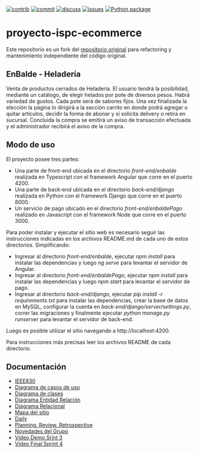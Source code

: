 [![contrib][contrib-img]][contrib-url]
[![commit][commit-img]][commit-url]
[![discuss][discuss-img]][discuss-url]
[![issues][issues-img]][issues-url]
[![Python package][pipeline-img]][pipeline-url]

# proyecto-ispc-ecommerce
Este repositorio es un fork del [repositorio original](https://github.com/NataliaAlvarezIspc/proyecto-ispc-ecommerce) para refactoring y mantenimiento independiente del código original.

## EnBalde - Heladería

Venta de productos cerrados de Heladería. El usuario tendrá la posibilidad, mediante un catálogo, de elegir helados por pote de diversos pesos. Habrá variedad de gustos. Cada pote será de sabores fijos. Una vez finalizada la elección la página lo dirigirá a la sección carrito en donde podrá agregar o quitar artículos, decidir la forma de abonar y si solicita delivery o retira en sucursal. Concluida la compra se emitirá un aviso de transacción efectuada y el administrador recibirá el aviso de la compra.



## Modo de uso

El proyecto posee tres partes:
- Una parte de front-end ubicada en el directorio _front-end/enbalde_ realizada en Typescript con el framework Angular que corre en el puerto 4200.
- Una parte de back-end ubicada en el directorio _back-end/django_ realizada en Python con el framework Django que corre en el puerto 8000.
- Un servicio de pago ubicado en el directorio _front-end/enbaldePago_ realizado en Javascript con el framework Node que corre en el puerto 3000.

Para poder instalar y ejecutar el sitio web es necesario seguir las instrucciones indicadas en los archivos README.md de cada uno de estos directorios. Simplificando:
- Ingresar al directorio _front-end/enbalde_, ejecutar _npm install_ para instalar las dependencias y luego _ng serve_ para levantar el servidor de Angular.
- Ingresar al directorio _front-end/enbaldePago_, ejecutar _npm install_ para instalar las dependencias y luego _npm start_ para levantar el servidor de pago.
- Ingresar al directorio _back-end/django_, ejecutar _pip install -r requirements.txt_ para instalar las dependencias, crear la base de datos en MySQL, configurar la cuenta en _back-end/django/server/settings.py_, correr las migraciones y finalmente ejecutar _python manage.py runserver_ para levantar el servidor de back-end.

Luego es posible utilizar el sitio navegando a http://localhost:4200.

Para instrucciones más precisas leer los archivos README de cada directorio.

## Documentación

* [IEEE830](https://github.com/NataliaAlvarezIspc/proyecto-ispc-ecommerce/wiki/IEEE830)
* [Diagrama de casos de uso](https://github.com/NataliaAlvarezIspc/proyecto-ispc-ecommerce/wiki/Diagrama-de-Casos-de-Uso)
* [Diagrama de clases](https://github.com/NataliaAlvarezIspc/proyecto-ispc-ecommerce/wiki/Diagrama-de-clases)
* [Diagrama Entidad Relación](https://github.com/NataliaAlvarezIspc/proyecto-ispc-ecommerce/wiki/Diagrama-Entidad-Relaci%C3%B3n)
* [Diagrama Relacional](https://github.com/NataliaAlvarezIspc/proyecto-ispc-ecommerce/wiki/Diagrama-Relacional)
* [Mapa del sitio](https://github.com/NataliaAlvarezIspc/proyecto-ispc-ecommerce/wiki/Mapa-del-sitio)
* [Daily](https://github.com/NataliaAlvarezIspc/proyecto-ispc-ecommerce/discussions)
* [Planning, Review, Retrospective](https://github.com/NataliaAlvarezIspc/proyecto-ispc-ecommerce/wiki/Planning----Retrospective----Review)
* [Novedades del Grupo](https://github.com/NataliaAlvarezIspc/proyecto-ispc-ecommerce/wiki/Novedades-del-grupo)
* [Video Demo Srint 3](https://www.youtube.com/watch?v=t3DCGW4qhqg)
* [Video Final Sprint 4](https://www.youtube.com/watch?v=nAKpPReAxBE)

[commit-img]: https://img.shields.io/github/commit-activity/w/NataliaAlvarezIspc/proyecto-ispc-ecommerce/dev
[commit-url]: https://github.com/NataliaAlvarezIspc/proyecto-ispc-ecommerce/graphs/code-frequency
[contrib-img]: https://img.shields.io/github/contributors/NataliaAlvarezIspc/proyecto-ispc-ecommerce
[contrib-url]: https://github.com/NataliaAlvarezIspc/proyecto-ispc-ecommerce/graphs/contributors
[issues-img]: https://img.shields.io/github/issues/NataliaAlvarezIspc/proyecto-ispc-ecommerce
[issues-url]: https://github.com/NataliaAlvarezIspc/proyecto-ispc-ecommerce/issues
[discuss-img]: https://img.shields.io/github/discussions/NataliaAlvarezIspc/proyecto-ispc-ecommerce
[discuss-url]: https://github.com/NataliaAlvarezIspc/proyecto-ispc-ecommerce/discussions
[pipeline-img]: https://github.com/rpgrca/proyecto-ispc-ecommerce/actions/workflows/python.yml/badge.svg
[pipeline-url]: https://github.com/rpgrca/proyecto-ispc-ecommerce/actions/workflows/python.yml
